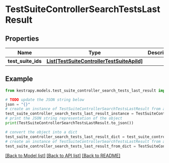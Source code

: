 # TestSuiteControllerSearchTestsLastResult


## Properties

Name | Type | Description | Notes
------------ | ------------- | ------------- | -------------
**test_suite_ids** | [**List[TestSuiteControllerTestSuiteApiId]**](TestSuiteControllerTestSuiteApiId.md) |  | [optional] 

## Example

```python
from kestrapy.models.test_suite_controller_search_tests_last_result import TestSuiteControllerSearchTestsLastResult

# TODO update the JSON string below
json = "{}"
# create an instance of TestSuiteControllerSearchTestsLastResult from a JSON string
test_suite_controller_search_tests_last_result_instance = TestSuiteControllerSearchTestsLastResult.from_json(json)
# print the JSON string representation of the object
print(TestSuiteControllerSearchTestsLastResult.to_json())

# convert the object into a dict
test_suite_controller_search_tests_last_result_dict = test_suite_controller_search_tests_last_result_instance.to_dict()
# create an instance of TestSuiteControllerSearchTestsLastResult from a dict
test_suite_controller_search_tests_last_result_from_dict = TestSuiteControllerSearchTestsLastResult.from_dict(test_suite_controller_search_tests_last_result_dict)
```
[[Back to Model list]](../README.md#documentation-for-models) [[Back to API list]](../README.md#documentation-for-api-endpoints) [[Back to README]](../README.md)


